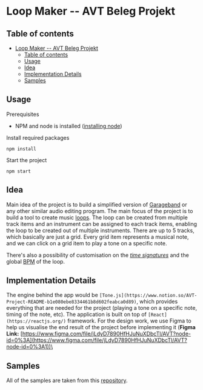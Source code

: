 # Loop Maker -- AVT Beleg Projekt

## Table of contents
- [Loop Maker -- AVT Beleg Projekt](#loop-maker----avt-beleg-projekt)
  - [Table of contents](#table-of-contents)
  - [Usage](#usage)
  - [Idea](#idea)
  - [Implementation Details](#implementation-details)
  - [Samples](#samples)
## Usage
Prerequisites
- NPM and node is installed ([installing node](https://nodejs.dev/learn/how-to-install-nodejs))

Install required packages
```
npm install
```

Start the project
```
npm start
```

## Idea

Main idea of the project is to build a simplified version of [Garageband](https://www.apple.com/mac/garageband/) or any other similar audio editing program. The main focus of the project is to build a tool to create music [loops](https://en.wikipedia.org/wiki/Loop_(music)#:~:text=In%20electroacoustic%20pop%2C%20rock%2C%20and,repeated%20to%20create%20ostinato%20patterns.&text=The%20feature%20to%20loop%20a,vendors%20as%20A%E2%80%93B%20repeat.). The loop can be created from multiple track items and an instrument can be assigned to each track items, enabling the loop to be created out of multiple instruments. There are up to 5 tracks, which basically are just a grid. Every grid item represents a musical note, and we can click on a grid item to play a tone on a specific note. 

There's also a possibility of customisation on the *[time signatures](https://www.skoove.com/blog/time-signatures-explained/)* and the global [BPM](https://de.wikipedia.org/wiki/Beats_per_minute) of the loop.

## Implementation Details

The engine behind the app would be `[Tone.js](https://www.notion.so/AVT-Project-README-b1e080ebe8334461b8d602feabca0d89)`, which provides everything that are needed for the project (playing a tone on a specific note, timing of the note, etc). The application is built on top of `[React](https://reactjs.org/)` framework. For the design work, we use Figma to help us visualise the end result of the project before implementing it (**Figma Link:** [https://www.figma.com/file/jLdyD7890HfHJuNuXDbcTl/AVT?node-id=0%3A](https://www.figma.com/file/jLdyD7890HfHJuNuXDbcTl/AVT?node-id=0%3A1))\

## Samples
All of the samples are taken from this [repository](https://github.com/nbrosowsky/tonejs-instruments).
